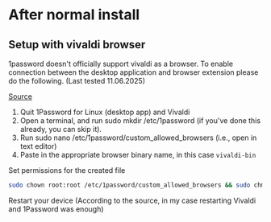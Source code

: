 # After normal install



## Setup with vivaldi browser

1password doesn't officially support vivaldi as a browser. To enable connection between the desktop application and browser extension please do the following. (Last tested 11.06.2025)

[Source](https://forum.vivaldi.net/topic/91288/1password-extension-doesn-t-unlock-in-step-w-the-1password-desktop-application)

1. Quit 1Password for Linux (desktop app) and Vivaldi
2. Open a terminal, and run sudo mkdir /etc/1password (if you've done this already, you can skip it).
3. Run sudo nano /etc/1password/custom_allowed_browsers (i.e., open in text editor)
4. Paste in the appropriate browser binary name, in this case `vivaldi-bin`

Set permissions for the created file
```bash
sudo chown root:root /etc/1password/custom_allowed_browsers && sudo chmod 755 /etc/1password/custom_allowed_browsers
```

Restart your device (According to the source, in my case restarting Vivaldi and 1Password was enough)
